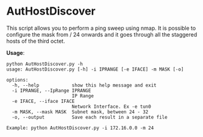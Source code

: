 # AutHostDiscover
This script allows you to perform a ping sweep using nmap. It is possible to configure the mask from / 24 onwards and it goes through all the staggered hosts of the third octet.

**Usage**:

```
python AutHostDiscover.py -h                     
usage: AutHostDiscover.py [-h] -i IPRANGE [-e IFACE] -m MASK [-o]

options:
  -h, --help            show this help message and exit
  -i IPRANGE, --IpRange IPRANGE
                        IP Range
  -e IFACE, --iface IFACE
                        Network Interface. Ex -e tun0
  -m MASK, --mask MASK  Subnet mask, between 24 - 32
  -o, --output          Save each result in a separate file

Example: python AutHostDiscover.py -i 172.16.0.0 -m 24
```
